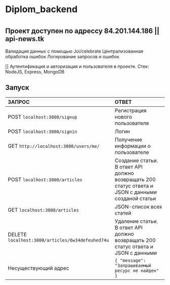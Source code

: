 # Diplom_backend
# 

## Проект доступен по адрессу 84.201.144.186 || api-news.tk
Валидация данных с помощью Joi/celebrate
Централизованная обработка ошибок
Логирование запросов и ошибок

[] Аутентификация и авторизация и  пользователя в проекте.
  Стек: NodeJS, Express, MongoDB

  ## Запуск
  | ЗАПРОС | ОТВЕТ | 
| :---         |     :---       |  
| POST `localhost:3000/signup`   | Регистрация нового пользователя     |
| POST `localhost:3000/signin`   | Логин     |
| GET `http://localhost:3000/users/me/`   | Получение информации о пользователе   |
| POST `localhost:3000/articles`     | Создание статьи. В ответ API должно возвращать 200 статус ответа и JSON с данными созданой cтатьи       | 
| GET `localhost:3000/articles`      | JSON-список всех статей    |
| DELETE `localhost:3000/articles/6w34defeuhed74u`     | Удаление статьи. В ответ API должно возвращать 200 статус ответа и JSON с данными       | 
| Несуществующий адрес     | `{ "message": "Запрашиваемый ресурс не найден" }`       | 

